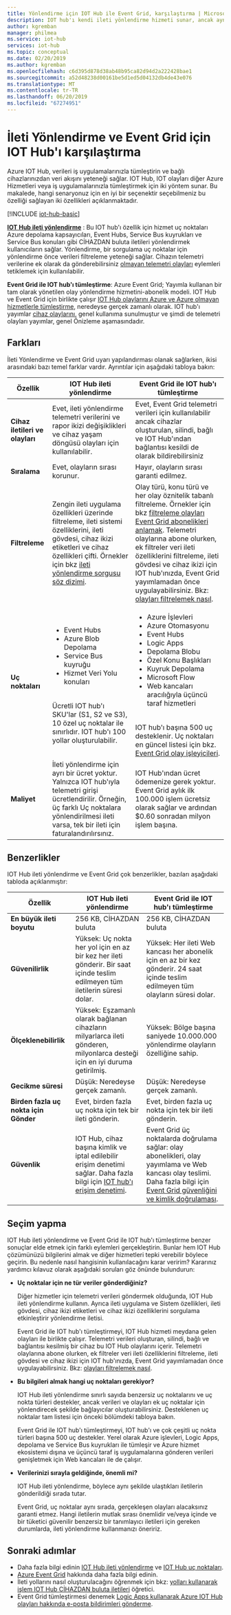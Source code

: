 ```yaml
---
title: Yönlendirme için IOT Hub ile Event Grid, karşılaştırma | Microsoft Docs
description: IOT hub'ı kendi ileti yönlendirme hizmeti sunar, ancak aynı zamanda olay yayımlama için Event Grid ile tümleşir. İki özelliklerini karşılaştırın.
author: kgremban
manager: philmea
ms.service: iot-hub
services: iot-hub
ms.topic: conceptual
ms.date: 02/20/2019
ms.author: kgremban
ms.openlocfilehash: c6d395d878d38ab48b95ca82d94d2a222428bae1
ms.sourcegitcommit: a52d48238d00161be5d1ed5d04132db4de43e076
ms.translationtype: MT
ms.contentlocale: tr-TR
ms.lasthandoff: 06/20/2019
ms.locfileid: "67274951"
---
```

# <a name="compare-message-routing-and-event-grid-for-iot-hub"></a>İleti Yönlendirme ve Event Grid için IOT Hub'ı karşılaştırma

Azure IOT Hub, verileri iş uygulamalarınızla tümleştirin ve bağlı cihazlarınızdan veri akışını yeteneği sağlar. IOT Hub, IOT olayları diğer Azure Hizmetleri veya iş uygulamalarınızla tümleştirmek için iki yöntem sunar. Bu makalede, hangi senaryonuz için en iyi bir seçenektir seçebilmeniz bu özelliği sağlayan iki özellikleri açıklanmaktadır.

[!INCLUDE [iot-hub-basic](../../includes/iot-hub-basic-partial.md)]

**[IOT Hub ileti yönlendirme](iot-hub-devguide-messages-d2c.md)** : Bu IOT hub'ı özellik için hizmet uç noktaları Azure depolama kapsayıcıları, Event Hubs, Service Bus kuyrukları ve Service Bus konuları gibi CİHAZDAN buluta iletileri yönlendirmek kullanıcıların sağlar. Yönlendirme, bir sorgulama uç noktalar için yönlendirme önce verileri filtreleme yeteneği sağlar. Cihazın telemetri verilerine ek olarak da gönderebilirsiniz [olmayan telemetri olayları](iot-hub-devguide-messages-d2c.md#non-telemetry-events) eylemleri tetiklemek için kullanılabilir. 

**Event Grid ile IOT hub'ı tümleştirme**: Azure Event Grid; Yayımla kullanan bir tam olarak yönetilen olay yönlendirme hizmetini-abonelik modeli. IOT Hub ve Event Grid için birlikte çalışır [IOT Hub olaylarını Azure ve Azure olmayan hizmetlerle tümleştirme](iot-hub-event-grid.md), neredeyse gerçek zamanlı olarak. IOT hub'ı yayımlar [cihaz olaylarını](iot-hub-event-grid.md#event-types), genel kullanıma sunulmuştur ve şimdi de telemetri olayları yayımlar, genel Önizleme aşamasındadır.

## <a name="differences"></a>Farkları

İleti Yönlendirme ve Event Grid uyarı yapılandırması olanak sağlarken, ikisi arasındaki bazı temel farklar vardır. Ayrıntılar için aşağıdaki tabloya bakın:

| Özellik | IOT Hub ileti yönlendirme | Event Grid ile IOT hub'ı tümleştirme |
| ------- | --------------- | ---------- |
| **Cihaz iletileri ve olayları** | Evet, ileti yönlendirme telemetri verilerini ve rapor ikizi değişiklikleri ve cihaz yaşam döngüsü olayları için kullanılabilir. | Evet, Event Grid telemetri verileri için kullanılabilir ancak cihazlar oluşturulan, silindi, bağlı ve IOT Hub'ından bağlantısı kesildi de olarak bildirebilirsiniz |
| **Sıralama** | Evet, olayların sırası korunur.  | Hayır, olayların sırası garanti edilmez. | 
| **Filtreleme** | Zengin ileti uygulama özellikleri üzerinde filtreleme, ileti sistemi özelliklerini, ileti gövdesi, cihaz ikizi etiketleri ve cihaz özellikleri çifti. Örnekler için bkz [ileti yönlendirme sorgusu söz dizimi](iot-hub-devguide-routing-query-syntax.md). | Olay türü, konu türü ve her olay öznitelik tabanlı filtreleme. Örnekler için bkz [filtreleme olayları Event Grid abonelikleri anlamak](../event-grid/event-filtering.md). Telemetri olaylarına abone olurken, ek filtreler veri ileti özelliklerini filtreleme, ileti gövdesi ve cihaz ikizi için IOT hub'ınızda, Event Grid yayımlamadan önce uygulayabilirsiniz. Bkz: [olayları filtrelemek nasıl](../iot-hub/iot-hub-event-grid.md#filter-events). |
| **Uç noktaları** | <ul><li>Event Hubs</li> <li>Azure Blob Depolama</li> <li>Service Bus kuyruğu</li> <li>Hizmet Veri Yolu konuları</li></ul><br>Ücretli IOT hub'ı SKU'lar (S1, S2 ve S3), 10 özel uç noktalar ile sınırlıdır. IOT hub'ı 100 yollar oluşturulabilir. | <ul><li>Azure İşlevleri</li> <li>Azure Otomasyonu</li> <li>Event Hubs</li> <li>Logic Apps</li> <li>Depolama Blobu</li> <li>Özel Konu Başlıkları</li> <li>Kuyruk Depolama</li> <li>Microsoft Flow</li> <li>Web kancaları aracılığıyla üçüncü taraf hizmetleri</li></ul><br>IOT hub'ı başına 500 uç desteklenir. Uç noktaları en güncel listesi için bkz. [Event Grid olay işleyicileri](../event-grid/overview.md#event-handlers). |
| **Maliyet** | İleti yönlendirme için ayrı bir ücret yoktur. Yalnızca IOT hub'ıyla telemetri girişi ücretlendirilir. Örneğin, üç farklı Uç noktalara yönlendirilmesi ileti varsa, tek bir ileti için faturalandırılırsınız. | IOT Hub'ından ücret ödemenize gerek yoktur. Event Grid aylık ilk 100.000 işlem ücretsiz olarak sağlar ve ardından $0.60 sonradan milyon işlem başına. |

## <a name="similarities"></a>Benzerlikler

IOT Hub ileti yönlendirme ve Event Grid çok benzerlikler, bazıları aşağıdaki tabloda açıklanmıştır:

| Özellik | IOT Hub ileti yönlendirme | Event Grid ile IOT hub'ı tümleştirme |
| ------- | --------------- | ---------- |
| **En büyük ileti boyutu** | 256 KB, CİHAZDAN buluta | 256 KB, CİHAZDAN buluta |
| **Güvenilirlik** | Yüksek: Uç nokta her yol için en az bir kez her ileti gönderir. Bir saat içinde teslim edilmeyen tüm iletilerin süresi dolar. | Yüksek: Her ileti Web kancası her abonelik için en az bir kez gönderir. 24 saat içinde teslim edilmeyen tüm olayların süresi dolar. | 
| **Ölçeklenebilirlik** | Yüksek: Eşzamanlı olarak bağlanan cihazların milyarlarca ileti gönderen, milyonlarca desteği için en iyi duruma getirilmiş. | Yüksek: Bölge başına saniyede 10.000.000 yönlendirme olayların özelliğine sahip. |
| **Gecikme süresi** | Düşük: Neredeyse gerçek zamanlı. | Düşük: Neredeyse gerçek zamanlı. |
| **Birden fazla uç nokta için Gönder** | Evet, birden fazla uç nokta için tek bir ileti gönderin. | Evet, birden fazla uç nokta için tek bir ileti gönderin.  
| **Güvenlik** | IOT Hub, cihaz başına kimlik ve iptal edilebilir erişim denetimi sağlar. Daha fazla bilgi için [IOT hub'ı erişim denetimi](iot-hub-devguide-security.md). | Event Grid üç noktalarda doğrulama sağlar: olay abonelikleri, olay yayımlama ve Web kancası olay teslimi. Daha fazla bilgi için [Event Grid güvenliğini ve kimlik doğrulaması](../event-grid/security-authentication.md). |

## <a name="how-to-choose"></a>Seçim yapma

IOT Hub ileti yönlendirme ve Event Grid ile IOT hub'ı tümleştirme benzer sonuçlar elde etmek için farklı eylemleri gerçekleştirin. Bunlar hem IOT Hub çözümünüzü bilgilerini almak ve diğer hizmetleri tepki verebilir böylece geçirin. Bu nedenle nasıl hangisinin kullanılacağını karar veririm? Kararınız yardımcı kılavuz olarak aşağıdaki soruları göz önünde bulundurun: 

* **Uç noktalar için ne tür veriler gönderdiğiniz?**

   Diğer hizmetler için telemetri verileri göndermek olduğunda, IOT Hub ileti yönlendirme kullanın. Ayrıca ileti uygulama ve Sistem özellikleri, ileti gövdesi, cihaz ikizi etiketleri ve cihaz ikizi özelliklerini sorgulama etkinleştirir yönlendirme iletisi.

   Event Grid ile IOT hub'ı tümleştirmeyi, IOT Hub hizmeti meydana gelen olayları ile birlikte çalışır. Telemetri verileri oluşturan, silindi, bağlı ve bağlantısı kesilmiş bir cihaz bu IOT Hub olaylarını içerir. Telemetri olaylarına abone olurken, ek filtreler veri ileti özelliklerini filtreleme, ileti gövdesi ve cihaz ikizi için IOT hub'ınızda, Event Grid yayımlamadan önce uygulayabilirsiniz. Bkz: [olayları filtrelemek nasıl](../iot-hub/iot-hub-event-grid.md#filter-events).

* **Bu bilgileri almak hangi uç noktaları gerekiyor?**

   IOT Hub ileti yönlendirme sınırlı sayıda benzersiz uç noktalarını ve uç nokta türleri destekler, ancak verileri ve olayları ek uç noktalar için yönlendirecek şekilde bağlayıcılar oluşturabilirsiniz. Desteklenen uç noktalar tam listesi için önceki bölümdeki tabloya bakın. 

   Event Grid ile IOT hub'ı tümleştirmeyi, IOT hub'ı ve çok çeşitli uç nokta türleri başına 500 uç destekler. Yerel olarak Azure işlevleri, Logic Apps, depolama ve Service Bus kuyrukları ile tümleşir ve Azure hizmet ekosistemi dışına ve üçüncü taraf iş uygulamalarına gönderen verileri genişletmek için Web kancaları ile de çalışır.

* **Verilerinizi sırayla geldiğinde, önemli mi?**

   IOT Hub ileti yönlendirme, böylece aynı şekilde ulaştıkları iletilerin gönderildiği sırada tutar.

   Event Grid, uç noktalar aynı sırada, gerçekleşen olayları alacaksınız garanti etmez. Hangi iletilerin mutlak sırası önemlidir ve/veya içinde ve bir tüketici güvenilir benzersiz bir tanımlayıcı iletileri için gereken durumlarda, ileti yönlendirme kullanmanızı öneririz. 

## <a name="next-steps"></a>Sonraki adımlar

* Daha fazla bilgi edinin [IOT Hub ileti yönlendirme](iot-hub-devguide-messages-d2c.md) ve [IOT Hub uç noktaları](iot-hub-devguide-endpoints.md).
* [Azure Event Grid](../event-grid/overview.md) hakkında daha fazla bilgi edinin.
* İleti yollarını nasıl oluşturulacağını öğrenmek için bkz: [yolları kullanarak işlem IOT Hub CİHAZDAN buluta iletileri](../iot-hub/tutorial-routing.md) öğretici.
* Event Grid tümleştirmesi denemek [Logic Apps kullanarak Azure IOT Hub olayları hakkında e-posta bildirimleri gönderme](../event-grid/publish-iot-hub-events-to-logic-apps.md).
